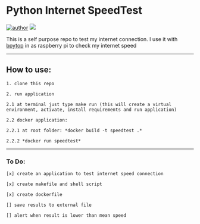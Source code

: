 # Python Internet SpeedTest
[![author](https://img.shields.io/badge/Author-MarcelBittar-blue)](https://www.linkedin.com/in/marcelbittar/)   [![](https://img.shields.io/badge/python-3.8.2+-blue.svg)](https://www.python.org/downloads/release/python-382/)    


This is a self purpose repo to test my internet connection. I use it with [bpytop](https://github.com/aristocratos/bpytop) in as raspberry pi to check my internet speed

--- 
## How to use:
    1. clone this repo

    2. run application

    2.1 at terminal just type make run (this will create a virtual environment, activate, install requirements and run application)

    2.2 docker application:

    2.2.1 at root folder: *docker build -t speedtest .*

    2.2.2 *docker run speedtest*

---
### To Do:
    [x] create an application to test internet speed connection

    [x] create makefile and shell script

    [x] create dockerfile

    [] save results to external file

    [] alert when result is lower than mean speed